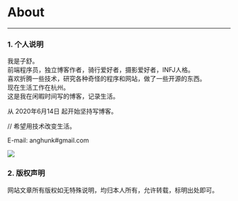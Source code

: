 # About

---

### 1. 个人说明

我是子舒。  
前端程序员，独立博客作者，骑行爱好者，摄影爱好者，INFJ人格。  
喜欢折腾一些技术，研究各种奇怪的程序和网站，做了一些开源的东西。  
现在生活工作在杭州。  
这是我在闲暇时间写的博客，记录生活。  

从 2020年6月14日 起开始坚持写博客。

// 希望用技术改变生活。

E-mail: anghunk#gmail.com

![](https://github-profile-summary-cards.vercel.app/api/cards/profile-details?username=98zi&theme=nord_dark)


### 2. 版权声明

网站文章所有版权如无特殊说明，均归本人所有，允许转载，标明出处即可。


